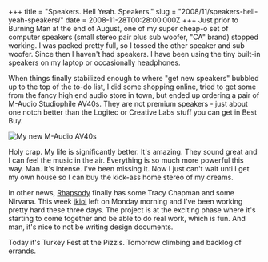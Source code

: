 +++
title = "Speakers. Hell Yeah. Speakers."
slug = "2008/11/speakers-hell-yeah-speakers/"
date = 2008-11-28T00:28:00.000Z
+++
Just prior to Burning Man at the end of August, one of my super cheap-o set of computer speakers (small stereo pair plus sub woofer, "CA" brand) stopped working. I was packed pretty full, so I tossed the other speaker and sub woofer. Since then I haven't had speakers. I have been using the tiny built-in speakers on my laptop or occasionally headphones.

When things finally stabilized enough to where "get new speakers" bubbled up to the top of the to-do list, I did some shopping online, tried to get some from the fancy high end audio store in town, but ended up ordering a pair of M-Audio Studiophile AV40s. They are not premium speakers - just about one notch better than the Logitec or Creative Labs stuff you can get in Best Buy.

![My new M-Audio AV40s](/photos/boulder_fall_2008/010_speakers.jpg)

Holy crap. My life is significantly better. It's amazing. They sound great and I can feel the music in the air. Everything is so much more powerful this way. Man. It's intense. I've been missing it. Now I just can't wait unti I get my own house so I can buy the kick-ass home stereo of my dreams.

In other news, [Rhapsody](http://www.rhapsody.com) finally has some Tracy Chapman and some Nirvana. This week [ikioi](http://ikioi.livejournal.com/) left on Monday morning and I've been working pretty hard these three days. The project is at the exciting phase where it's starting to come together and be able to do real work, which is fun. And man, it's nice to not be writing design documents.

Today it's Turkey Fest at the Pizzis. Tomorrow climbing and backlog of errands.